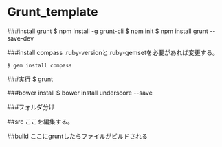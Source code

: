 Grunt_template
======================== 

###install grunt
    $ npm install -g grunt-cli
    $ npm init
    $ npm install grunt --save-dev


###install compass
.ruby-versionと.ruby-gemsetを必要があれば変更する。

    $ gem install compass

###実行
    $ grunt 

###bower install
  $ bower install underscore --save

###フォルダ分け

##src
  ここを編集する。

##build
  ここにgruntしたらファイルがビルドされる